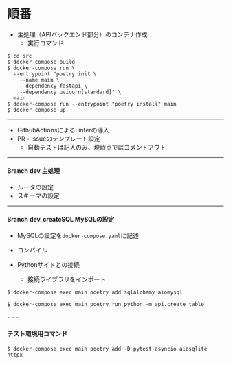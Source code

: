 # 順番

* 主処理（APIバックエンド部分）のコンテナ作成
	- 実行コマンド

```terminal
$ cd src
$ docker-compose build
$ docker-compose run \
  --entrypoint "poetry init \
    --name main \
    --dependency fastapi \
    --dependency uvicorn[standard]" \
  main
$ docker-compose run --entrypoint "poetry install" main
$ docker-compose up
```

---

* GithubActionsによるLinterの導入
* PR・Issueのテンプレート設定
	- 自動テストは記入のみ、現時点ではコメントアウト

---

#### Branch dev 主処理

* ルータの設定
* スキーマの設定

---

#### Branch dev_createSQL MySQLの設定

* MySQLの設定を`docker-compose.yaml`に記述
* コンパイル

* Pythonサイドとの接続
	- 接続ライブラリをインポート

```
$ docker-compose exec main poetry add sqlalchemy aiomysql
```

```
$ docker-compose exec main poetry run python -m api.create_table
```

−−−

#### テスト環境用コマンド

```
$ docker-compose exec main poetry add -D pytest-asyncio aiosqlite httpx
```
